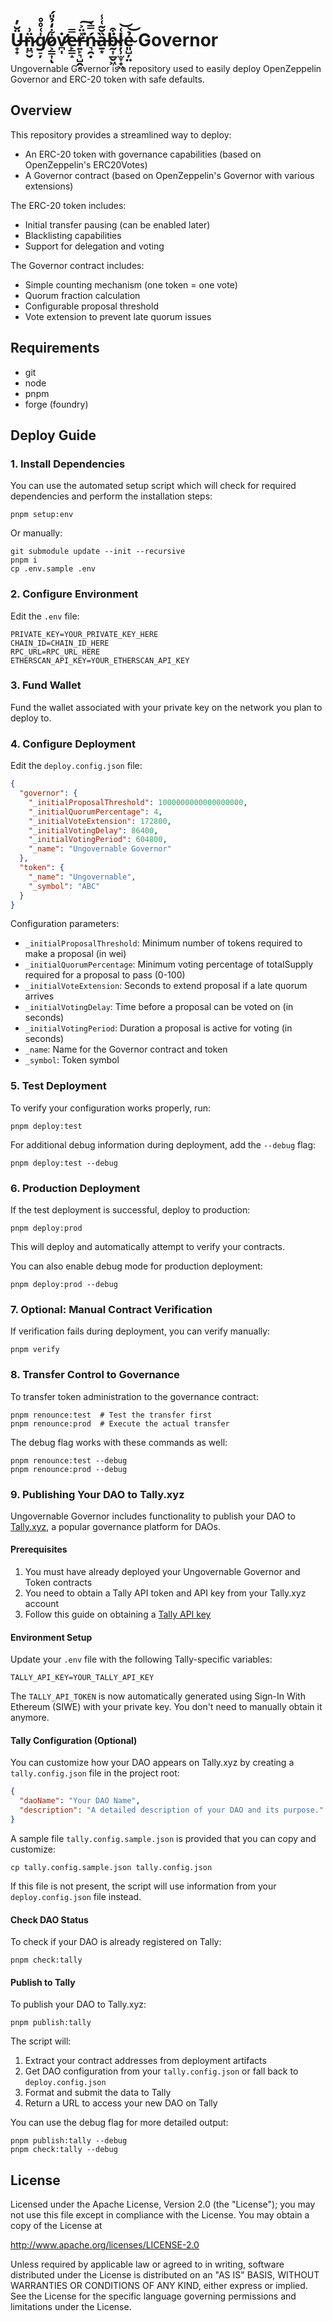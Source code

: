 # Ü̶̟̟̆̓n̷̤̪̮̈͗g̸̠̦̍͑̊̊o̷͕͇͎͋̒̉̎́ͅv̷̛̪̩̇̕e̶̙͇̝̿̕r̵͍̙͉̺̭͔̽̈͐͘͠ń̵͉̯̣̿̀ȁ̶̱͙̆̃͑̾ḃ̵̰͎̲̬͖͒l̷̦̹̫̞̟͖͑͝ẻ̴͈̺̦̤͝ Governor
Ungovernable Governor is a repository used to easily deploy OpenZeppelin Governor and ERC-20 token with safe defaults.

## Overview
This repository provides a streamlined way to deploy:
- An ERC-20 token with governance capabilities (based on OpenZeppelin's ERC20Votes)
- A Governor contract (based on OpenZeppelin's Governor with various extensions)

The ERC-20 token includes:
- Initial transfer pausing (can be enabled later)
- Blacklisting capabilities
- Support for delegation and voting

The Governor contract includes:
- Simple counting mechanism (one token = one vote)
- Quorum fraction calculation
- Configurable proposal threshold
- Vote extension to prevent late quorum issues

## Requirements
- git
- node
- pnpm
- forge (foundry)

## Deploy Guide

### 1. Install Dependencies
You can use the automated setup script which will check for required dependencies and perform the installation steps:
```shell
pnpm setup:env
```

Or manually:
```shell
git submodule update --init --recursive
pnpm i
cp .env.sample .env
```

### 2. Configure Environment
Edit the `.env` file:
```
PRIVATE_KEY=YOUR_PRIVATE_KEY_HERE
CHAIN_ID=CHAIN_ID_HERE
RPC_URL=RPC_URL_HERE
ETHERSCAN_API_KEY=YOUR_ETHERSCAN_API_KEY
```

### 3. Fund Wallet
Fund the wallet associated with your private key on the network you plan to deploy to.

### 4. Configure Deployment
Edit the `deploy.config.json` file:
```json
{
  "governor": {
    "_initialProposalThreshold": 1000000000000000000, 
    "_initialQuorumPercentage": 4, 
    "_initialVoteExtension": 172800, 
    "_initialVotingDelay": 86400, 
    "_initialVotingPeriod": 604800, 
    "_name": "Ungovernable Governor"
  },
  "token": {
    "_name": "Ungovernable",
    "_symbol": "ABC"
  }
}
```

Configuration parameters:
- `_initialProposalThreshold`: Minimum number of tokens required to make a proposal (in wei)
- `_initialQuorumPercentage`: Minimum voting percentage of totalSupply required for a proposal to pass (0-100)
- `_initialVoteExtension`: Seconds to extend proposal if a late quorum arrives
- `_initialVotingDelay`: Time before a proposal can be voted on (in seconds)
- `_initialVotingPeriod`: Duration a proposal is active for voting (in seconds)
- `_name`: Name for the Governor contract and token
- `_symbol`: Token symbol

### 5. Test Deployment
To verify your configuration works properly, run:
```shell
pnpm deploy:test
```

For additional debug information during deployment, add the `--debug` flag:
```shell
pnpm deploy:test --debug
```

### 6. Production Deployment
If the test deployment is successful, deploy to production:
```shell
pnpm deploy:prod
```
This will deploy and automatically attempt to verify your contracts.

You can also enable debug mode for production deployment:
```shell
pnpm deploy:prod --debug
```

### 7. Optional: Manual Contract Verification
If verification fails during deployment, you can verify manually:
```shell
pnpm verify
```

### 8. Transfer Control to Governance
To transfer token administration to the governance contract:
```shell
pnpm renounce:test  # Test the transfer first
pnpm renounce:prod  # Execute the actual transfer
```

The debug flag works with these commands as well:
```shell
pnpm renounce:test --debug
pnpm renounce:prod --debug
```

### 9. Publishing Your DAO to Tally.xyz

Ungovernable Governor includes functionality to publish your DAO to [Tally.xyz](https://www.tally.xyz/), a popular governance platform for DAOs.

#### Prerequisites

1. You must have already deployed your Ungovernable Governor and Token contracts
2. You need to obtain a Tally API token and API key from your Tally.xyz account
3. Follow this guide on obtaining a [Tally API key](https://docs.tally.xyz/tally-features/welcome#how-to-use-the-tally-api)

#### Environment Setup

Update your `.env` file with the following Tally-specific variables:
```
TALLY_API_KEY=YOUR_TALLY_API_KEY
```

The `TALLY_API_TOKEN` is now automatically generated using Sign-In With Ethereum (SIWE) with your private key. You don't need to manually obtain it anymore.

#### Tally Configuration (Optional)

You can customize how your DAO appears on Tally.xyz by creating a `tally.config.json` file in the project root:

```json
{
  "daoName": "Your DAO Name",
  "description": "A detailed description of your DAO and its purpose."
}
```

A sample file `tally.config.sample.json` is provided that you can copy and customize:
```shell
cp tally.config.sample.json tally.config.json
```

If this file is not present, the script will use information from your `deploy.config.json` file instead.

#### Check DAO Status
To check if your DAO is already registered on Tally:
```shell
pnpm check:tally
```

#### Publish to Tally
To publish your DAO to Tally.xyz:
```shell
pnpm publish:tally
```

The script will:
1. Extract your contract addresses from deployment artifacts
2. Get DAO configuration from your `tally.config.json` or fall back to `deploy.config.json`
3. Format and submit the data to Tally
4. Return a URL to access your new DAO on Tally

You can use the debug flag for more detailed output:
```shell
pnpm publish:tally --debug
pnpm check:tally --debug
```

## License
Licensed under the Apache License, Version 2.0 (the "License");
you may not use this file except in compliance with the License.
You may obtain a copy of the License at

  http://www.apache.org/licenses/LICENSE-2.0

Unless required by applicable law or agreed to in writing, software
distributed under the License is distributed on an "AS IS" BASIS,
WITHOUT WARRANTIES OR CONDITIONS OF ANY KIND, either express or implied.
See the License for the specific language governing permissions and
limitations under the License.